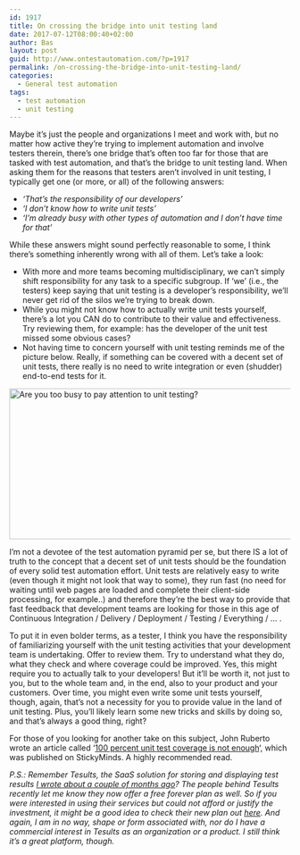 ```yaml
---
id: 1917
title: On crossing the bridge into unit testing land
date: 2017-07-12T08:00:40+02:00
author: Bas
layout: post
guid: http://www.ontestautomation.com/?p=1917
permalink: /on-crossing-the-bridge-into-unit-testing-land/
categories:
  - General test automation
tags:
  - test automation
  - unit testing
---
```

Maybe it&#8217;s just the people and organizations I meet and work with, but no matter how active they&#8217;re trying to implement automation and involve testers therein, there&#8217;s one bridge that&#8217;s often too far for those that are tasked with test automation, and that&#8217;s the bridge to unit testing land. When asking them for the reasons that testers aren&#8217;t involved in unit testing, I typically get one (or more, or all) of the following answers:

  * _&#8216;That&#8217;s the responsibility of our developers&#8217;_
  * _&#8216;I don&#8217;t know how to write unit tests&#8217;_
  * _&#8216;I&#8217;m already busy with other types of automation and I don&#8217;t have time for that&#8217;_

While these answers might sound perfectly reasonable to some, I think there&#8217;s something inherently wrong with all of them. Let&#8217;s take a look:

  * With more and more teams becoming multidisciplinary, we can&#8217;t simply shift responsibility for any task to a specific subgroup. If &#8216;we&#8217; (i.e., the testers) keep saying that unit testing is a developer&#8217;s responsibility, we&#8217;ll never get rid of the silos we&#8217;re trying to break down.
  * While you might not know how to actually write unit tests yourself, there&#8217;s a lot you CAN do to contribute to their value and effectiveness. Try reviewing them, for example: has the developer of the unit test missed some obvious cases?
  * Not having time to concern yourself with unit testing reminds me of the picture below. Really, if something can be covered with a decent set of unit tests, there really is no need to write integration or even (shudder) end-to-end tests for it.

<a href="http://www.ontestautomation.com/on-crossing-the-bridge-into-unit-testing-land/toobusy/" rel="attachment wp-att-1918"><img src="http://www.ontestautomation.com/wp-content/uploads/2017/07/toobusy.jpg" alt="Are you too busy to pay attention to unit testing?" width="710" height="270" class="aligncenter size-full wp-image-1918" srcset="https://www.ontestautomation.com/wp-content/uploads/2017/07/toobusy.jpg 710w, https://www.ontestautomation.com/wp-content/uploads/2017/07/toobusy-300x114.jpg 300w" sizes="(max-width: 710px) 100vw, 710px" /></a>

I&#8217;m not a devotee of the test automation pyramid per se, but there IS a lot of truth to the concept that a decent set of unit tests should be the foundation of every solid test automation effort. Unit tests are relatively easy to write (even though it might not look that way to some), they run fast (no need for waiting until web pages are loaded and complete their client-side processing, for example..) and therefore they&#8217;re the best way to provide that fast feedback that development teams are looking for those in this age of Continuous Integration / Delivery / Deployment / Testing / Everything / &#8230; .

To put it in even bolder terms, as a tester, I think you have the responsibility of familiarizing yourself with the unit testing activities that your development team is undertaking. Offer to review them. Try to understand what they do, what they check and where coverage could be improved. Yes, this might require you to actually talk to your developers! But it&#8217;ll be worth it, not just to you, but to the whole team and, in the end, also to your product and your customers. Over time, you might even write some unit tests yourself, though, again, that&#8217;s not a necessity for you to provide value in the land of unit testing. Plus, you&#8217;ll likely learn some new tricks and skills by doing so, and that&#8217;s always a good thing, right?

For those of you looking for another take on this subject, John Ruberto wrote an article called &#8216;<a href="https://www.stickyminds.com/article/100-percent-unit-test-coverage-not-enough" target="_blank">100 percent unit test coverage is not enough</a>&#8216;, which was published on StickyMinds. A highly recommended read. 

_P.S.: Remember Tesults, the SaaS solution for storing and displaying test results <a href="http://www.ontestautomation.com/managing-and-publishing-test-results-with-tesults/" target="_blank">I wrote about a couple of months ago</a>? The people behind Tesults recently let me know they now offer a free forever plan as well. So if you were interested in using their services but could not afford or justify the investment, it might be a good idea to check their new plan out <a href="https://www.tesults.com/#plansview" target="_blank">here</a>. And again, I am in no way, shape or form associated with, nor do I have a commercial interest in Tesults as an organization or a product. I still think it&#8217;s a great platform, though._